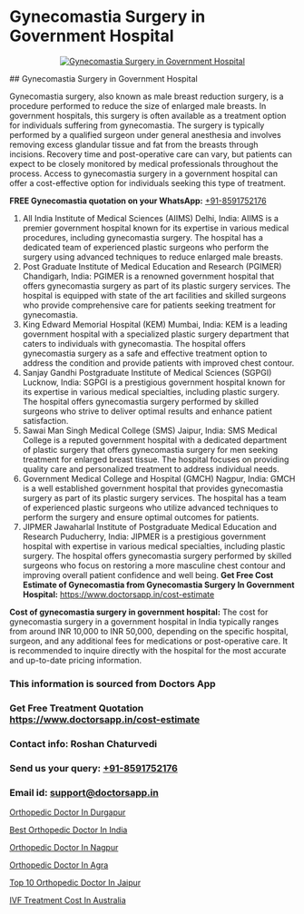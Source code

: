 # Gynecomastia Surgery in Government Hospital

<p align="center">
  <a href="null">
    <img src="null" alt="Gynecomastia Surgery in Government Hospital">
  </a>
</p>
## Gynecomastia Surgery in Government Hospital

Gynecomastia surgery, also known as male breast reduction surgery, is a procedure performed to reduce the size of enlarged male breasts. In government hospitals, this surgery is often available as a treatment option for individuals suffering from gynecomastia. The surgery is typically performed by a qualified surgeon under general anesthesia and involves removing excess glandular tissue and fat from the breasts through incisions. Recovery time and post-operative care can vary, but patients can expect to be closely monitored by medical professionals throughout the process. Access to gynecomastia surgery in a government hospital can offer a cost-effective option for individuals seeking this type of treatment.

**FREE Gynecomastia quotation on your WhatsApp:**  [+91-8591752176](https://api.whatsapp.com/send?phone=8591752176)

1) All India Institute of Medical Sciences (AIIMS)   Delhi, India: AIIMS is a premier government hospital known for its expertise in various medical procedures, including gynecomastia surgery. The hospital has a dedicated team of experienced plastic surgeons who perform the surgery using advanced techniques to reduce enlarged male breasts.
2) Post Graduate Institute of Medical Education and Research (PGIMER)   Chandigarh, India: PGIMER is a renowned government hospital that offers gynecomastia surgery as part of its plastic surgery services. The hospital is equipped with state of the art facilities and skilled surgeons who provide comprehensive care for patients seeking treatment for gynecomastia.
3) King Edward Memorial Hospital (KEM)   Mumbai, India: KEM is a leading government hospital with a specialized plastic surgery department that caters to individuals with gynecomastia. The hospital offers gynecomastia surgery as a safe and effective treatment option to address the condition and provide patients with improved chest contour.
4) Sanjay Gandhi Postgraduate Institute of Medical Sciences (SGPGI)   Lucknow, India: SGPGI is a prestigious government hospital known for its expertise in various medical specialties, including plastic surgery. The hospital offers gynecomastia surgery performed by skilled surgeons who strive to deliver optimal results and enhance patient satisfaction.
5) Sawai Man Singh Medical College (SMS)   Jaipur, India: SMS Medical College is a reputed government hospital with a dedicated department of plastic surgery that offers gynecomastia surgery for men seeking treatment for enlarged breast tissue. The hospital focuses on providing quality care and personalized treatment to address individual needs.
6) Government Medical College and Hospital (GMCH)   Nagpur, India: GMCH is a well established government hospital that provides gynecomastia surgery as part of its plastic surgery services. The hospital has a team of experienced plastic surgeons who utilize advanced techniques to perform the surgery and ensure optimal outcomes for patients.
7) JIPMER   Jawaharlal Institute of Postgraduate Medical Education and Research   Puducherry, India: JIPMER is a prestigious government hospital with expertise in various medical specialties, including plastic surgery. The hospital offers gynecomastia surgery performed by skilled surgeons who focus on restoring a more masculine chest contour and improving overall patient confidence and well being.
**Get Free Cost Estimate of Gynecomastia from Gynecomastia Surgery In Government Hospital:** https://www.doctorsapp.in/cost-estimate

**Cost of gynecomastia surgery in government hospital:**
The cost for gynecomastia surgery in a government hospital in India typically ranges from around INR 10,000 to INR 50,000, depending on the specific hospital, surgeon, and any additional fees for medications or post-operative care. It is recommended to inquire directly with the hospital for the most accurate and up-to-date pricing information.

### This information is sourced from Doctors App 
### Get Free Treatment Quotation https://www.doctorsapp.in/cost-estimate
### Contact info: Roshan Chaturvedi 
### Send us your query: [+91-8591752176](https://api.whatsapp.com/send?phone=8591752176) 
### Email id: support@doctorsapp.in

[Orthopedic Doctor In Durgapur](https://www.linkedin.com/pulse/orthopedic-doctor-durgapur-acl-tear-treatment-s49be?trackingId=Gcvc5vTd6oINEhaN9g2fMA%3D%3D&lipi=urn%3Ali%3Apage%3Ad_flagship3_company_admin%3BxUBWLKzDRA2fVBqJ%2Fp%2FTnw%3D%3D)

[Best Orthopedic Doctor In India](https://www.linkedin.com/pulse/best-orthopedic-doctor-india-doctorsapp-dhaka-bdy2e?trackingId=N9FFyh7ePA%2Bs6yMpiheOPg%3D%3D&lipi=urn%3Ali%3Apage%3Ad_flagship3_company_admin%3Bo%2BosOGJBSO63YocmsfjAZA%3D%3D)

[Orthopedic Doctor In Nagpur](https://medium.com/@vimalrana22/orthopedic-doctor-in-nagpur-fb86f7f294aa)

[Orthopedic Doctor In Agra](https://medium.com/@vimalrana22/orthopedic-doctor-in-agra-c79d745e6800)

[Top 10 Orthopedic Doctor In Jaipur](https://doctors-apps.github.io/doctorsapp/top-10-orthopedic-doctor-in-jaipur)

[IVF Treatment Cost In Australia](https://doctors-apps.github.io/doctorsapp/ivf-treatment-cost-in-australia)

